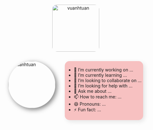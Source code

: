 <div style="display: flex; flex-direction: column; align-items: center;">
    <div style="text-align: center;">
        <img src="https://media3.giphy.com/media/0n8j4zs6xhA6HuxDmQ/giphy.gif?cid=6c09b952rbult4z0x7jiq9mk8q7ishc2vxh57albb11jilma&ep=v1_gifs_search&rid=giphy.gif&ct=g"
            height="150px" " alt=" vuanhtuan" style="border-radius: 15px;" />
    </div>
    <div style="height: 30px;"></div>
    <div style="display: flex;justify-content: center;">
        <div id="avatar">
            <img style="border-radius: 50%; box-shadow: 5px 5px 15px rgba(0, 0, 0, 0.5);"
                src="https://img.freepik.com/free-vector/hacker-operating-laptop-cartoon-icon-illustration-technology-icon-concept-isolated-flat-cartoon-style_138676-2387.jpg"
                height="150px" " alt=" vuanhtuan" style="border-radius: 15px;" />
        </div>
        <div id="info"
            style="box-shadow: 5px 5px 15px rgba(0, 0, 0, 0.1);background-color: rgb(247, 193, 193); margin-left: 30px; border-radius: 15px; padding: 5px;">
            <ul>
                <li>🔭 I’m currently working on ...</li>
                <li>🌱 I’m currently learning ...</li>
                <li>👯 I’m looking to collaborate on ...</li>
                <li>🤔 I’m looking for help with ...</li>
                <li>💬 Ask me about ...</li>
                <li>📫 How to reach me: ...</li>
                <li>😄 Pronouns: ...</li>
                <li>⚡ Fun fact: ...</li>
            </ul>
        </div>
    </div>
</div>
